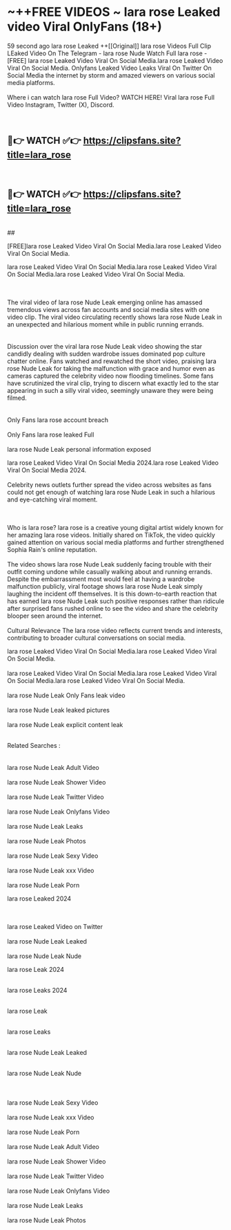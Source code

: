 # ~++FREE VIDEOS ~ lara rose Leaked video Viral OnlyFans (18+)<br>


59 second ago lara rose Leaked ++[[Original]] lara rose Videos Full Clip LEaked Video On The Telegram  - lara rose Nude  Watch Full lara rose - [FREE] lara rose Leaked Video Viral On Social Media.lara rose Leaked Video Viral On Social Media.   Onlyfans Leaked Video Leaks Viral On Twitter On Social Media the internet by storm and amazed viewers on various social media platforms. <br><br>
Where i can watch lara rose Full Video? WATCH HERE! Viral lara rose Full Video Instagram, Twitter (X), Discord. <br>


 <br>

##  🔴👉 WATCH ✅👉  <a href="https://clipsfans.site?title=lara_rose&ref=git">https://clipsfans.site?title=lara_rose</a> <br>
  <br>

##  🔴👉 WATCH ✅👉  <a href="https://clipsfans.site?title=lara_rose&ref=git">https://clipsfans.site?title=lara_rose</a> <br>
  <br>
  ##



[FREE]lara rose Leaked Video Viral On Social Media.lara rose Leaked Video Viral On Social Media. <br>

lara rose Leaked Video Viral On Social Media.lara rose Leaked Video Viral On Social Media.lara rose Leaked Video Viral On Social Media. <br>


  <br>

  <br>
The viral video of lara rose Nude Leak emerging online has amassed tremendous views across fan accounts and social media sites with one video clip. The viral video circulating recently shows lara rose Nude Leak in an unexpected and hilarious moment while in public running errands.<br>
<br>


<br>
Discussion over the viral lara rose Nude Leak video showing the star candidly dealing with sudden wardrobe issues dominated pop culture chatter online. Fans watched and rewatched the short video, praising lara rose Nude Leak for taking the malfunction with grace and humor even as cameras captured the celebrity video now flooding timelines. Some fans have scrutinized the viral clip, trying to discern what exactly led to the star appearing in such a silly viral video, seemingly unaware they were being filmed.<br>
<br>
<br> 
Only Fans lara rose account breach<br>
<br>
Only Fans lara rose leaked Full <br>
<br>
lara rose Nude Leak personal information exposed<br>

lara rose Leaked Video Viral On Social Media 2024.lara rose Leaked Video Viral On Social Media 2024. <br>
<br>
Celebrity news outlets further spread the video across websites as fans could not get enough of watching lara rose Nude Leak in such a hilarious and eye-catching viral moment.<br>
<br>

<br>
Who is lara rose? lara rose is a creative young digital artist widely known for her amazing lara rose videos. Initially shared on TikTok, the video quickly gained attention on various social media platforms and further strengthened Sophia Rain's online reputation.<br>
<br>
The video shows lara rose Nude Leak suddenly facing trouble with their outfit coming undone while casually walking about and running errands. Despite the embarrassment most would feel at having a wardrobe malfunction publicly, viral footage shows lara rose Nude Leak simply laughing the incident off themselves. It is this down-to-earth reaction that has earned lara rose Nude Leak such positive responses rather than ridicule after surprised fans rushed online to see the video and share the celebrity blooper seen around the internet.<br>
<br>
Cultural Relevance The lara rose video reflects current trends and interests, contributing to broader cultural conversations on social media.<br>

lara rose Leaked Video Viral On Social Media.lara rose Leaked Video Viral On Social Media.<br>
<br>
lara rose Leaked Video Viral On Social Media.lara rose Leaked Video Viral On Social Media.lara rose Leaked Video Viral On Social Media.<br>
<br>
lara rose Nude Leak Only Fans leak video<br>
<br>
lara rose Nude Leak leaked pictures<br>
<br>
lara rose Nude Leak explicit content leak<br>


<br>
Related Searches :<br>
<br>

<br>
lara rose Nude Leak Adult Video<br>
<br>
lara rose Nude Leak Shower Video<br>
<br>
lara rose Nude Leak Twitter Video<br>
<br>
lara rose Nude Leak Onlyfans Video<br>
<br>
lara rose Nude Leak Leaks<br>
<br>
lara rose Nude Leak Photos<br>

<br>
lara rose Nude Leak Sexy Video<br>
<br>
lara rose Nude Leak xxx Video<br>
<br>
lara rose Nude Leak Porn<br>

lara rose  Leaked 2024 <br> <br>
<br>

lara rose Leaked Video on Twitter <br>
<br>
lara rose Nude Leak Leaked<br>
<br>
lara rose Nude Leak Nude<br>


lara rose  Leak 2024 <br> <br>



lara rose  Leaks 2024 <br> <br>



 
lara rose  Leak<br> <br>



lara rose  Leaks<br> <br>


lara rose Nude Leak Leaked<br> <br>

lara rose Nude Leak Nude<br> <br>
<br> <br>
lara rose Nude Leak Sexy Video
<br> <br>
lara rose Nude Leak xxx Video
<br> <br>
lara rose Nude Leak Porn
<br> <br>
lara rose Nude Leak Adult Video
<br> <br>
lara rose Nude Leak Shower Video
<br> <br>
lara rose Nude Leak Twitter Video
<br> <br>
lara rose Nude Leak Onlyfans Video
<br> <br>
lara rose Nude Leak Leaks
<br> <br>
lara rose Nude Leak Photos






</p>




 



</p>










